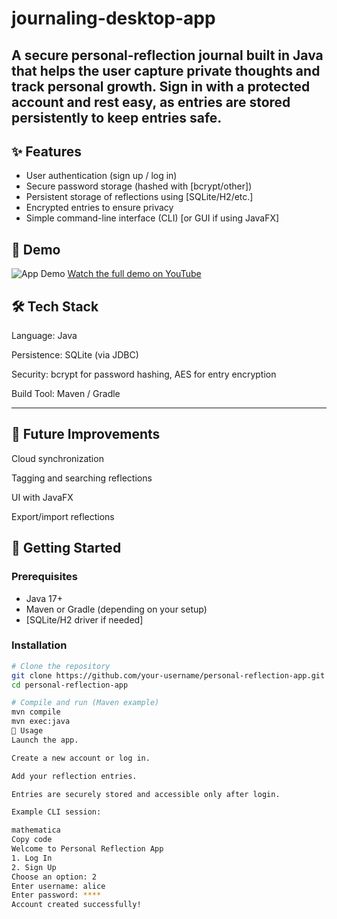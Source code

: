 # journaling-desktop-app
A secure personal-reflection journal built in Java that helps the user capture private thoughts and track personal growth. Sign in with a protected account and rest easy, as entries are stored persistently to keep entries safe.
---

## ✨ Features
- User authentication (sign up / log in)  
- Secure password storage (hashed with [bcrypt/other])  
- Persistent storage of reflections using [SQLite/H2/etc.]  
- Encrypted entries to ensure privacy  
- Simple command-line interface (CLI) [or GUI if using JavaFX]  

## 🎥 Demo
![App Demo](assets/demo.gif)
[Watch the full demo on YouTube](https://youtu.be/your-demo-link)

## 🛠️ Tech Stack

Language: Java

Persistence: SQLite (via JDBC)

Security: bcrypt for password hashing, AES for entry encryption

Build Tool: Maven / Gradle

---

## 🔮 Future Improvements

Cloud synchronization

Tagging and searching reflections

UI with JavaFX

Export/import reflections

## 🚀 Getting Started

### Prerequisites
- Java 17+  
- Maven or Gradle (depending on your setup)  
- [SQLite/H2 driver if needed]  

### Installation
```bash
# Clone the repository
git clone https://github.com/your-username/personal-reflection-app.git
cd personal-reflection-app

# Compile and run (Maven example)
mvn compile
mvn exec:java
📝 Usage
Launch the app.

Create a new account or log in.

Add your reflection entries.

Entries are securely stored and accessible only after login.

Example CLI session:

mathematica
Copy code
Welcome to Personal Reflection App
1. Log In
2. Sign Up
Choose an option: 2
Enter username: alice
Enter password: ****
Account created successfully!
